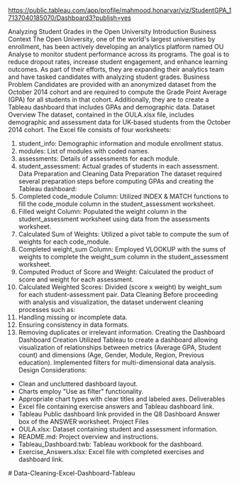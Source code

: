 https://public.tableau.com/app/profile/mahmood.honarvar/viz/StudentGPA_17137040185070/Dashboard3?publish=yes

Analyzing Student Grades in the Open University
Introduction
Business Context
The Open University, one of the world's largest universities by enrollment, has been actively developing an analytics platform named OU Analyse to monitor student performance across its programs. The goal is to reduce dropout rates, increase student engagement, and enhance learning outcomes. As part of their efforts, they are expanding their analytics team and have tasked candidates with analyzing student grades.
Business Problem
Candidates are provided with an anonymized dataset from the October 2014 cohort and are required to compute the Grade Point Average (GPA) for all students in that cohort. Additionally, they are to create a Tableau dashboard that includes GPAs and demographic data.
Dataset Overview
The dataset, contained in the OULA.xlsx file, includes demographic and assessment data for UK-based students from the October 2014 cohort. The Excel file consists of four worksheets:
1. student_info: Demographic information and module enrollment status.
2. modules: List of modules with coded names.
3. assessments: Details of assessments for each module.
4. student_assessment: Actual grades of students in each assessment.
Data Preparation and Cleaning
Data Preparation
The dataset required several preparation steps before computing GPAs and creating the Tableau dashboard:
1. Completed code_module Column: Utilized INDEX & MATCH functions to fill the code_module column in the student_assessment worksheet.
2. Filled weight Column: Populated the weight column in the student_assessment worksheet using data from the assessments worksheet.
3. Calculated Sum of Weights: Utilized a pivot table to compute the sum of weights for each code_module.
4. Completed weight_sum Column: Employed VLOOKUP with the sums of weights to complete the weight_sum column in the student_assessment worksheet.
5. Computed Product of Score and Weight: Calculated the product of score and weight for each assessment.
6. Calculated Weighted Scores: Divided (score x weight) by weight_sum for each student-assessment pair.
Data Cleaning
Before proceeding with analysis and visualization, the dataset underwent cleaning processes such as:
1. Handling missing or incomplete data.
2. Ensuring consistency in data formats.
3. Removing duplicates or irrelevant information.
Creating the Dashboard
Dashboard Creation
Utilized Tableau to create a dashboard allowing visualization of relationships between metrics (Average GPA, Student count) and dimensions (Age, Gender, Module, Region, Previous education). Implemented filters for multi-dimensional data analysis.
Design Considerations:
* Clean and uncluttered dashboard layout.
* Charts employ "Use as filter" functionality.
* Appropriate chart types with clear titles and labeled axes.
Deliverables
* Excel file containing exercise answers and Tableau dashboard link.
* Tableau Public dashboard link provided in the Q8 Dashboard Answer box of the ANSWER worksheet.
Project Files
* OULA.xlsx: Dataset containing student and assessment information.
* README.md: Project overview and instructions.
* Tableau_Dashboard.twb: Tableau workbook for the dashboard.
* Exercise_Answers.xlsx: Excel file with completed exercises and dashboard link.

#   D a t a - C l e a n i n g - E x c e l - D a s h b o a r d - T a b l e a u  
 